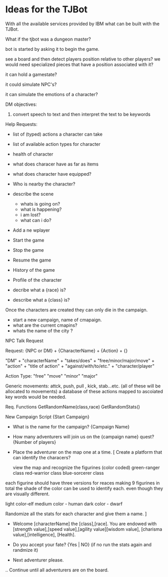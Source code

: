 # Ideas for the TJBot

With all the available services provided by IBM what can be built with the TJBot. 

What if the tjbot was a dungeon master? 

bot is started by asking it to begin the game.

see a board and then detect players position relative to other players?
 we would need specialized pieces that have a position associated with it?


it can hold a gamestate?

it could simulate NPC's?

it can simulate the emotions of a character?


DM objectives:
1. convert speech to text and then interpret the text to be keywords

Help Requests:
- list of (typed) actions a character can take
- list of available action types for character
- health of character
- what does characer have as far as items
- what does character have equipped?
- Who is nearby the character?
- describe the scene
    - whats is going on?
    - what is happening?
    - i am lost?
    - what can i do? 

- Add a ne wplayer
- Start the game
- Stop the game
- Resume the game
- History of the game
- Profile of the character
- decribe what a {race} is?
- describe what a {class} is?

Once the characters are created they can only die in the campaign. 

- start a new campaign, name of cmapaign.
- what are the current cmapins?
- whats the name of the city ?



NPC Talk Request

Request: 
{NPC or DM} + {CharacterName} + {Action} + {}

"DM" + "characterName" + "takes/does" + "free/minor/major/move" + "action" + "title of action" + "against/with/to/etc." + "character/player"

Action Type:
"free"
"move"
"minor"
"major"


Generic movements:
attck, push, pull , kick, stab...etc. (all of these will be allocated to movements) a database of these actions mapped to ascoiated key words would be needed.

Req. Functions
GetRandomName(class,race)
GetRandomStats()


New Campaign Script
{Start Campaign}
- What is the name for the campaign?
{Campaign Name}
- How many adventurers will join us on the {campaign name} quest?
{Number of players}
- Place the adventurer on the map one at a time.
[
    Create a platform that can identify the characers?

    view the map and recognize the figurines (color coded)
    green-ranger class
    red-warrior class
    blue-sorcerer class

each figurine should have three versions for reaces making 9 figurines in total
the shade of the color can be used to identify each. even though they are visually different.

   light color-elf
   medium color - human
   dark color - dwarf

Randomize all the stats for each character and give them a name.
]
- Welcome [characterName] the [class],[race]. You are endowed with [strength value],[speed value],[agility value][wisdom value], [charisma value],[intelligence], [Health].
- Do you accept your fate?
{Yes | NO} (if no run the stats again and randmize it)

- Next adventurer please.

.. Continue until all adventurers are on the board. 





